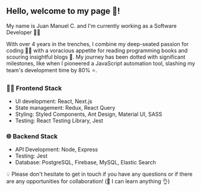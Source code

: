 ## Hello, welcome to my page 👨‍!

My name is Juan Manuel C. and I'm currently working as a Software Developer 👨‍💻

With over 4 years in the trenches, I combine my deep-seated passion for coding 👨‍💻 with a voracious appetite for reading programming books and scouring insightful blogs 📘. My journey has been dotted with significant milestones, like when I pioneered a JavaScript automation tool, slashing my team's development time by 80% ⭐️.

### 🧑‍🎨 Frontend Stack
- UI development: React, Next.js
- State management: Redux, React Query
- Styling: Styled Components, Ant Design, Material UI, SASS
- Testing: React Testing Library, Jest

### 🌐 Backend Stack
- API Development: Node, Express
- Testing: Jest
- Database: PostgreSQL, Firebase, MySQL, Elastic Search

💡 Please don't hesitate to get in touch if you have any questions or if there are any opportunities for collaboration! (🧠 I can learn anything 👌)
